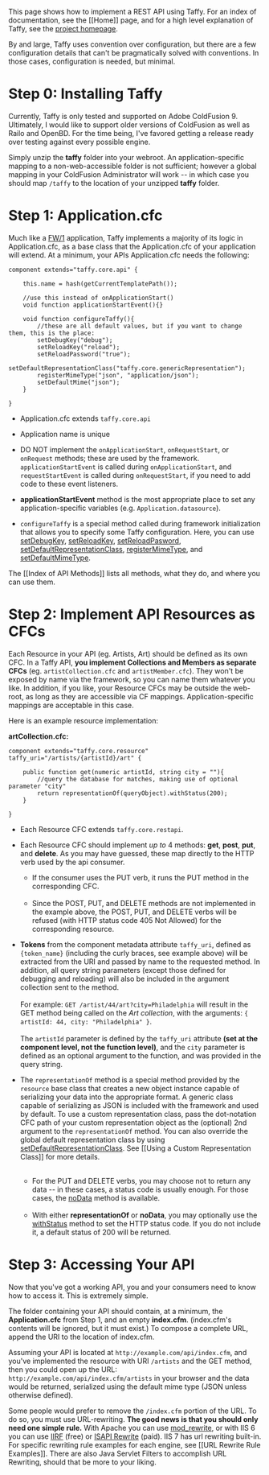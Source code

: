 This page shows how to implement a REST API using Taffy. For an index of documentation, see the [[Home]] page, and for a high level explanation of Taffy, see the [project homepage](http://atuttle.github.com/Taffy/).

By and large, Taffy uses convention over configuration, but there are a few configuration details that can't be pragmatically solved with conventions. In those cases, configuration is needed, but minimal.

# Step 0: Installing Taffy

Currently, Taffy is only tested and supported on Adobe ColdFusion 9. Ultimately, I would like to support older versions of ColdFusion as well as Railo and OpenBD. For the time being, I've favored getting a release ready over testing against every possible engine.

Simply unzip the **taffy** folder into your webroot. An application-specific mapping to a non-web-accessible folder is not sufficient; however a global mapping in your ColdFusion Administrator will work -- in which case you should map `/taffy` to the location of your unzipped **taffy** folder.

# Step 1: Application.cfc

Much like a [FW/1](http://fw1.riaforge.org/) application, Taffy implements a majority of its logic in Application.cfc, as a base class that the Application.cfc of your application will extend. At a minimum, your APIs Application.cfc needs the following:

```cfs
component extends="taffy.core.api" {

	this.name = hash(getCurrentTemplatePath());

	//use this instead of onApplicationStart()
	void function applicationStartEvent(){}
	
	void function configureTaffy(){
		//these are all default values, but if you want to change them, this is the place:
		setDebugKey("debug");
		setReloadKey("reload");
		setReloadPassword("true");
		setDefaultRepresentationClass("taffy.core.genericRepresentation");
		registerMimeType("json", "application/json");
		setDefaultMime("json");		
	}

}
```

* Application.cfc extends `taffy.core.api`

* Application name is unique

* DO NOT implement the `onApplicationStart`, `onRequestStart`, or `onRequest` methods; these are used by the framework. `applicationStartEvent` is called during `onApplicationStart`, and `requestStartEvent` is called during `onRequestStart`, if you need to add code to these event listeners.

* **applicationStartEvent** method is the most appropriate place to set any application-specific variables (e.g. `Application.datasource`).

* `configureTaffy` is a special method called during framework initialization that allows you to specify some Taffy configuration. Here, you can use [setDebugKey](http://github.com/atuttle/Taffy/wiki/Index-of-API-Methods#setDebugKey), [setReloadKey](http://github.com/atuttle/Taffy/wiki/Index-of-API-Methods#setReloadKey), [setReloadPasword](http://github.com/atuttle/Taffy/wiki/Index-of-API-Methods#setReloadPasword), [setDefaultRepresentationClass](http://github.com/atuttle/Taffy/wiki/Index-of-API-Methods#setDefaultRepresentationClass), [registerMimeType](http://github.com/atuttle/Taffy/wiki/Index-of-API-Methods#registerMimeType), and [setDefaultMimeType](http://github.com/atuttle/Taffy/wiki/Index-of-API-Methods#setDefaultMimeType).

The [[Index of API Methods]] lists all methods, what they do, and where you can use them.

# Step 2: Implement API Resources as CFCs

Each Resource in your API (eg. Artists, Art) should be defined as its own CFC. In a Taffy API, **you implement Collections and Members as separate CFCs** (eg. `artistCollection.cfc` and `artistMember.cfc`). They won't be exposed by name via the framework, so you can name them whatever you like. In addition, if you like, your Resource CFCs may be outside the web-root, as long as they are accessible via CF mappings. Application-specific mappings are acceptable in this case.

Here is an example resource implementation:

**artCollection.cfc:**

```cfs
component extends="taffy.core.resource" taffy_uri="/artists/{artistId}/art" {

	public function get(numeric artistId, string city = ""){
		//query the database for matches, making use of optional parameter "city"
		return representationOf(queryObject).withStatus(200);
	}

}
```

* Each Resource CFC extends `taffy.core.restapi`.

* Each Resource CFC should implement _up to_ 4 methods: **get**, **post**, **put**, and **delete**. As you may have guessed, these map directly to the HTTP verb used by the api consumer.<br/>
  * If the consumer uses the PUT verb, it runs the PUT method in the corresponding CFC. <br/><br/>
  * Since the POST, PUT, and DELETE methods are not implemented in the example above, the POST, PUT, and DELETE verbs will be refused (with HTTP status code 405 Not Allowed) for the corresponding resource.

* **Tokens** from the component metadata attribute `taffy_uri`, defined as `{token_name}` (including the curly braces, see example above) will be extracted from the URI and passed by name to the requested method. In addition, all query string parameters (except those defined for debugging and reloading) will also be included in the argument collection sent to the method. <br/><br/>For example: `GET /artist/44/art?city=Philadelphia` will result in the GET method being called on the _Art collection_, with the arguments: `{ artistId: 44, city: "Philadelphia" }`.<br/><br/>The `artistId` parameter is defined by the `taffy_uri` attribute **(set at the component level, not the function level)**, and the `city` parameter is defined as an optional argument to the function, and was provided in the query string.

* The `representationOf` method is a special method provided by the `resource` base class that creates a new object instance capable of serializing your data into the appropriate format. A generic class capable of serializing as JSON is included with the framework and used by default. To use a custom representation class, pass the dot-notation CFC path of your custom representation object as the (optional) 2nd argument to the `representationOf` method. You can also override the global default representation class by using [setDefaultRepresentationClass](http://github.com/atuttle/Taffy/wiki/Index-of-API-Methods#setDefaultRepresentationClass). See [[Using a Custom Representation Class]] for more details.<br/><br/>
  * For the PUT and DELETE verbs, you may choose not to return any data -- in these cases, a status code is usually enough. For those cases, the [noData](http://wiki.github.com/atuttle/Taffy/index-of-api-methods#noData) method is available.<br/><br/>
  * With either **representationOf** or **noData**, you may optionally use the [withStatus](http://wiki.github.com/atuttle/Taffy/index-of-api-methods#withStatus) method to set the HTTP status code. If you do not include it, a default status of 200 will be returned.

# Step 3: Accessing Your API

Now that you've got a working API, you and your consumers need to know how to access it. This is extremely simple.

The folder containing your API should contain, at a minimum, the **Application.cfc** from Step 1, and an empty **index.cfm**. (index.cfm's contents will be ignored, but it must exist.) To compose a complete URL, append the URI to the location of index.cfm. 

Assuming your API is located at `http://example.com/api/index.cfm`, and you've implemented the resource with URI `/artists` and the GET method, then you could open up the URL: `http://example.com/api/index.cfm/artists` in your browser and the data would be returned, serialized using the default mime type (JSON unless otherwise defined).

Some people would prefer to remove the `/index.cfm` portion of the URL. To do so, you must use URL-rewriting. **The good news is that you should only need one simple rule.** With Apache you can use [mod_rewrite](http://httpd.apache.org/docs/2.2/mod/mod_rewrite.html), or with IIS 6 you can use [IIRF](http://iirf.codeplex.com/) (free) or [ISAPI Rewrite](http://www.isapirewrite.com/) (paid). IIS 7 has url rewriting built-in. For specific rewriting rule examples for each engine, see [[URL Rewrite Rule Examples]]. There are also Java Servlet Filters to accomplish URL Rewriting, should that be more to your liking.